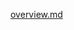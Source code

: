 [overview.md](https://raw.githubusercontent.com/rx-angular/rx-angular/main/libs/state/README.md ':include')
